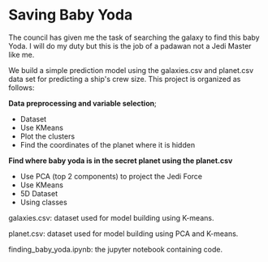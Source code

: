 # Saving Baby Yoda
The council has given me the task of searching the galaxy to find this baby Yoda. I will do my duty but this is the job of a padawan not a Jedi Master like me.

We build a simple prediction model using the galaxies.csv and planet.csv data set for predicting a ship's crew size. 
This project is organized as follows: 

**Data preprocessing and variable selection**;


*  Dataset 
*  Use KMeans
*  Plot the clusters
*  Find the coordinates of the planet where it is hidden

**Find where baby yoda is in the secret planet using the planet.csv**
* Use PCA (top 2 components) to project the Jedi Force
* Use KMeans
* 5D Dataset
* Using classes

galaxies.csv: dataset used for model building using K-means.


planet.csv: dataset used for model building using PCA and K-means.


finding_baby_yoda.ipynb: the jupyter notebook containing code.
